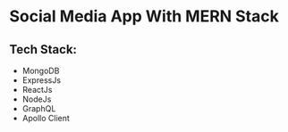 # Social Media App With MERN Stack

## Tech Stack:

- MongoDB
- ExpressJs
- ReactJs
- NodeJs
- GraphQL
- Apollo Client
